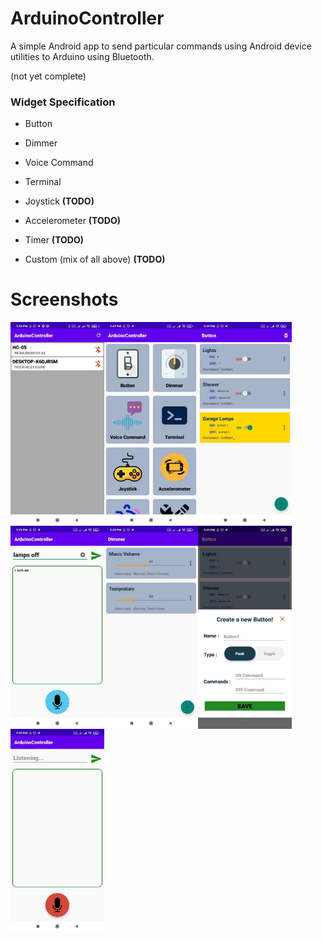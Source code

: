 # ArduinoController

A simple Android app to send particular commands using Android device utilities to Arduino using Bluetooth.

(not yet complete)

### Widget Specification
+ Button

+ Dimmer

+ Voice Command

+ Terminal 

+ Joystick **(TODO)**

+ Accelerometer **(TODO)**

+ Timer **(TODO)**

+ Custom (mix of all above) **(TODO)**


# Screenshots
<img src="https://github.com/behnawwm/ArduinoController/blob/master/previews/photo5807730081769043382.jpg" align="left" width="150" >
<img src="https://github.com/behnawwm/ArduinoController/blob/master/previews/photo5807730081769043386.jpg" align="left" width="150" >
<img src="https://github.com/behnawwm/ArduinoController/blob/master/previews/photo5807730081769043388.jpg" align="left" width="150" >
<img src="https://github.com/behnawwm/ArduinoController/blob/master/previews/photo5807730081769043383.jpg" align="left" width="150" >
<img src="https://github.com/behnawwm/ArduinoController/blob/master/previews/photo5807730081769043385.jpg" align="left" width="150" >
<img src="https://github.com/behnawwm/ArduinoController/blob/master/previews/photo5807730081769043384.jpg" align="left" width="150" >
<img src="https://github.com/behnawwm/ArduinoController/blob/master/previews/photo5807730081769043387.jpg" align="left" width="150" >

